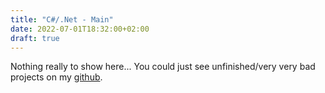 ```yaml
---
title: "C#/.Net - Main"
date: 2022-07-01T18:32:00+02:00
draft: true
---
```


Nothing really to show here...
You could just see unfinished/very very bad projects on my [github](https://github.com/juff-ma).